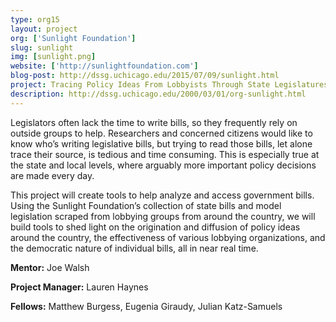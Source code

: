 ```yaml
---
type: org15
layout: project
org: ['Sunlight Foundation']
slug: sunlight
img: [sunlight.png]
website: ['http://sunlightfoundation.com']
blog-post: http://dssg.uchicago.edu/2015/07/09/sunlight.html
project: Tracing Policy Ideas From Lobbyists Through State Legislatures
description: http://dssg.uchicago.edu/2000/03/01/org-sunlight.html
---
```


<p>Legislators often lack the time to write bills, so they frequently rely on outside groups to help.  Researchers and concerned citizens would like to know who’s writing legislative bills, but trying to read those bills, let alone trace their source, is tedious and time consuming.  This is especially true at the state and local levels, where arguably more important policy decisions are made every day.

<p>This project will create tools to help analyze and access government bills.  Using the Sunlight Foundation’s collection of state bills and model legislation scraped from lobbying groups from around the country, we will build tools to shed light on the origination and diffusion of policy ideas around the country, the effectiveness of various lobbying organizations, and the democratic nature of individual bills, all in near real time.

<p><b>Mentor:</b> Joe Walsh

<p><b>Project Manager:</b> Lauren Haynes

<p><b>Fellows:</b> Matthew Burgess, Eugenia Giraudy, Julian Katz-Samuels
